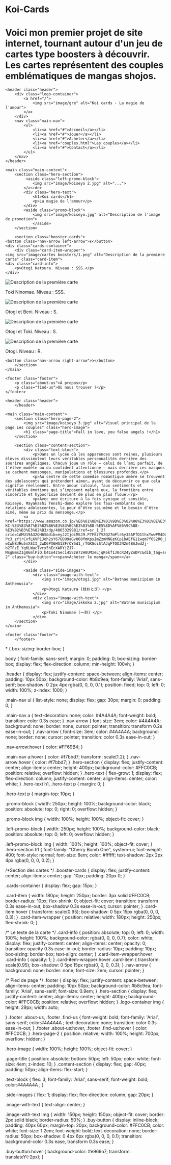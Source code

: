 # Koi-Cards
# Voici mon premier projet de site internet, tournant autour d'un jeu de cartes type boosters à découvrir. Les cartes représentent des couples emblématiques de mangas shojos.
<!DOCTYPE html>
<html lang="fr">
<head>
    <meta charset="UTF-8">
    <meta name="viewport" content="width=device-width, initial-scale=1.0">
    <title>Koi Cards - La magie de l'amour</title>
    <link rel="stylesheet" href="style copy.css">
     <link href="https://fonts.googleapis.com/css2?family=BBH+Sans+Hegarty&family=Cherry+Bomb+One&display=swap" rel="stylesheet">
</head>
<body>

    <header class="header">
        <div class="logo-container">
            <a href="/">
                <img src="image/gre" alt="Koi cards - La magie de l'amour">
            </a>
        </div>
        <nav class="main-nav">
            <ul>
                <li><a href="#">Accueil</a></li>
                <li><a href="#">Jouer</a></li>
                <li><a href="#">Acheter</a></li>
                <li><a href="couples.html">Les couples</a></li>
                <li><a href="#">Contact</a></li>
            </ul>
        </nav>
    </header>

    <main class="main-content">
        <section class="hero-section">
             <aside class="left-promo-block">
                <img src="image/koiseyo 2.jpg" alt="...">
            </aside>
            <div class="hero-text">
                <h1>Koi cards</h1>
                <p>La magie de l'amour</p>
            </div>
            <aside class="promo-block">
                <img src="image/koiseyo.jpg" alt="Description de l'image de promotion">
                </aside>
        </section>

        <section class="booster-cards">
    <button class="nav-arrow left-arrow">❮</button>
    <div class="cards-container">
        <div class="card-item-wrapper">
    <img src="image/cartes boosters/1.png" alt="Description de la première carte" class="card-item">
    <div class="card-info">
        <p>Otogi Katsura. Niveau : SSS.</p>
    </div>
</div>
<div class="card-item-wrapper">
    <img src="image/cartes boosters/2.png" alt="Description de la première carte" class="card-item">
    <div class="card-info">
        <p>Toki Ninomae. Niveau : SSS.</p>
    </div>
</div>
      <div class="card-item-wrapper">
    <img src="image/cartes boosters/3.png" alt="Description de la première carte" class="card-item">
    <div class="card-info">
        <p>Otogi et Beni. Niveau : S.</p>
    </div>
</div>
<div class="card-item-wrapper">
    <img src="image/cartes boosters/4.png" alt="Description de la première carte" class="card-item">
    <div class="card-info">
        <p>Otogi et Toki. Niveau : S.</p>
    </div>
</div>
<div class="card-item-wrapper">
    <img src="image/cartes boosters/5.png" alt="Description de la première carte" class="card-item">
    <div class="card-info">
        <p>Otogi. Niveau : R.</p>
    </div>
</div>
    
    <button class="nav-arrow right-arrow">❯</button>
        </section>
    </main>

    <footer class="footer">
        <p class="about-us">À propos</p>
        <p class="find-us">Où nous trouver ?</p>
    </footer>

</body>
</html>
<!DOCTYPE html>
<html lang="fr">
<head>
    <meta charset="UTF-8">
    <meta name="viewport" content="width=device-width, initial-scale=1.0">
    <title>Koi Cards - Les couples</title>
    <link rel="stylesheet" href="style copy.css">
    </head>
<body>

    <header class="header">
        </header>

    <main class="main-content">
        <section class="hero-page-2">
            <img src="image/koiseyo 3.jpg" alt="Visuel principal de la page Les couples" class="hero-image">
            <h1 class="page-title">Fall in love, you false angels !</h1>
        </section>

        <section class="content-section">
            <div class="text-block">
                <p>Dans un lycée où les apparences sont reines, plusieurs élèves dissimulent leurs véritables personnalités derrière des sourires angéliques. Chacun joue un rôle — celui de l’ami parfait, de l’élève modèle ou du confident attentionné — mais derrière ces masques se cachent mensonges, manipulations et blessures profondes.</p>
                <p>Au centre de cette comédie romantique amère se trouvent des adolescents qui prétendent aimer… avant de découvrir ce que cela signifie réellement. Entre amour calculé, faux sentiments et véritables émotions qui s’imposent malgré eux, la frontière entre sincérité et hypocrisie devient de plus en plus floue.</p>
                <p>Avec une écriture à la fois cynique et sensible, Koiseyo, Mayakashi Tenshi-domo explore les faux-semblants des relations adolescentes, la peur d’être soi-même et le besoin d’être aimé, même au prix du mensonge.</p>
            <a href="https://www.amazon.co.jp/%E6%81%8B%E3%81%9B%E3%82%88%E3%81%BE%E3%82%84%E3%81%8B%E3%81%97%E5%A4%A9%E4%BD%BF%E3%81%A9%E3%82%82-KC-%E3%83%87%E3%82%B6%E3%83%BC%E3%83%88-%E5%8D%AF%E6%9C%88-%E3%82%B3%E3%82%B3/dp/4065329981/ref=sr_1_2?crid=1AMU19A32QH6S&dib=eyJ2IjoiMSJ9.P7F87YVZQ27mPlr6y35APfD1thxYwwPM4DUp3ytwZfintAHpoOpCXjVht-Pc3_zYjrCvfLKVP1Joh2sY67GDO9aGvU60fmKpsImZzmMNGzKCp1bAEfG11wqm7f6S2R0_B1qOdZZD089lYUslfMPVTFLqhS4XvMrjsDduM248s7UvPWpwv3DHJZ6iiwab-wCwN8JHu5nXSII_2wD6PX6HS1ZFrOY5d1_rTGKGoiStAJqFTQOJN2m4BAJwd2j-b2TFzE_Yg6LWucTvrx5hEcXARYjZJ7-MsgBmsZIg86mlPiQ.b41o4zSeci45SzA72H8UMzeLjqK6kf1J0cR24yZoDPc&dib_tag=se&keywords=%E6%81%8B%E3%81%9B%E3%82%88%E3%81%BE%E3%82%84%E3%81%8B%E3%81%97%E5%A4%A9%E4%BD%BF%E3%81%A9%E3%82%82&qid=1760557259&sprefix=%E6%81%8B%E3%81%9B%E3%82%88%2Caps%2C501&sr=8-2" class="buy-button"><span>Acheter le manga</span></a>
            </div>

            <aside class="side-images">
                <div class="image-with-text">
                    <img src="image/otogi.jpg" alt="Batnae municipium in Anthemusia">
                    <p>Otogi Katsura (桂おとぎ) </p>
                </div>
                <div class="image-with-text">
                    <img src="image/ikkoku 2.jpg" alt="Batnae municipium in Anthemusia">
                    <p>Toki Ninomae (一刻) </p>
                </div>
        </section>
    </main>

    <footer class="footer">
        </footer>

</body>
</html>
* {
    box-sizing: border-box;
}

body {
    font-family: sans-serif;
    margin: 0;
    padding: 0;
    box-sizing: border-box;
     display: flex; 
    flex-direction: column; 
    min-height: 100vh;
}

.header {
    display: flex; 
    justify-content: space-between; 
    align-items: center; 
    padding: 10px 50px; 
    background-color: #b8c9ea; 
    font-family: 'Arial', sans-serif; 
    box-shadow: 0 2px 4px rgba(0, 0, 0, 0.1); 
 position: fixed;
    top: 0;
    left: 0;
    width: 100%;
    z-index: 1000;
}

.main-nav ul {
    list-style: none; 
    display: flex; 
    gap: 30px; 
    margin: 0;
    padding: 0;
}

.main-nav a {
    text-decoration: none; 
    color: #4A4A4A; 
    font-weight: bold;
    transition: color 0.3s ease; 
}
.nav-arrow {
    font-size: 3em; 
    color: #4A4A4A; 
    background: none; 
    border: none; 
    cursor: pointer; 
    transition: transform 0.2s ease-in-out;
}
.nav-arrow {
    font-size: 3em;
    color: #4A4A4A; 
    background: none;
    border: none;
    cursor: pointer;
    transition: color 0.3s ease-in-out; 
}

.nav-arrow:hover {
    color: #FF69B4; 
}

.main-nav a:hover {
    color: #f7bbd7; 
 transform: scale(1.2); 
}
.nav-arrow:hover {
    color: #f7bbd7; 
}
.hero-section {
    display: flex;
    justify-content: center;
    align-items: center;
    height: 400px;
    background-color: #FFC0CB;
    position: relative;
    overflow: hidden;
}
.hero-text {
    flex-grow: 1;
    display: flex;
    flex-direction: column;
    justify-content: center;
    align-items: center;
    color: white;
}
.hero-text h1,
.hero-text p {
    margin: 0;
}

.hero-text p {
    margin-top: 10px; 
}

.promo-block {
    width: 250px;
    height: 100%;
    background-color: black;
    position: absolute;
    top: 0;
    right: 0; 
    overflow: hidden;
}

.promo-block img {
    width: 100%;
    height: 100%;
    object-fit: cover;
}

.left-promo-block {
    width: 250px;
    height: 100%;
    background-color: black;
    position: absolute; 
    top: 0;
    left: 0; 
    overflow: hidden; 
}

.left-promo-block img {
    width: 100%;
    height: 100%;
    object-fit: cover;
}
.hero-section h1 {
    font-family: "Cherry Bomb One", system-ui;
    font-weight: 400;
    font-style: normal;
    font-size: 8em;
    color: #ffffff;
    text-shadow: 2px 2px 4px rgba(0, 0, 0, 0.2);
}

/*Section des cartes */
.booster-cards {
    display: flex;
    justify-content: center;
    align-items: center;
    gap: 10px;
    padding: 20px 0;
}

.cards-container {
    display: flex;
    gap: 15px;
}


   .card-item {
    width: 180px; 
    height: 250px; 
    border: 3px solid #FFC0CB; 
    border-radius: 10px; 
    flex-shrink: 0; 
    object-fit: cover;
     transition: transform 0.3s ease-in-out, box-shadow 0.3s ease-in-out;
    cursor: pointer;
}
.card-item:hover {
    transform: scale(0.95); 
    box-shadow: 0 5px 15px rgba(0, 0, 0, 0.3); 
}
.card-item-wrapper {
    position: relative; 
    width: 180px;
    height: 250px;
    flex-shrink: 0;
}

/* Le texte de la carte */
.card-info {
    position: absolute;
    top: 0;
    left: 0;
    width: 100%;
    height: 100%;
    background-color: rgba(0, 0, 0, 0.7); 
    color: white;
    display: flex;
    justify-content: center;
    align-items: center;
    opacity: 0; 
    transition: opacity 0.3s ease-in-out;
    border-radius: 10px; 
    padding: 10px;
    box-sizing: border-box;
    text-align: center;
}
.card-item-wrapper:hover .card-info {
    opacity: 1; 
}
.card-item-wrapper:hover .card-item {
    transform: scale(0.95); 
    box-shadow: 0 5px 15px rgba(0, 0, 0, 0.3);
}
.nav-arrow {
    background: none;
    border: none;
    font-size: 2em;
    cursor: pointer;
}

/* Pied de page */
.footer {
    display: flex;
    justify-content: space-between;
    align-items: center; 
    padding: 10px 50px; 
    background-color: #b8c9ea; 
    font-family: 'Arial', sans-serif; 
    font-size: 0.9em; 
    }
.hero-section {
    display: flex; 
    justify-content: center; 
    align-items: center; 
    height: 400px; 
    background-color: #FFC0CB; 
    position: relative; 
    overflow: hidden; 
}
.logo-container img {
    height: 29px;
    width: auto;
   
}
.footer .about-us,
.footer .find-us {
    font-weight: bold;
    font-family: 'Arial', sans-serif;
    color:#4A4A4A ;
    text-decoration: none;
    transition: color 0.3s ease-in-out;
}
.footer .about-us:hover,
.footer .find-us:hover {
    color: #FFC0CB; 
}
.hero-page-2 {
    position: relative; 
    width: 100%;
    height: 700px; 
    overflow: hidden; 
}

.hero-image {
    width: 100%;
    height: 100%;
    object-fit: cover; 
}

.page-title {
    position: absolute;
    bottom: 50px; 
    left: 50px; 
    color: white; 
    font-size: 4em;
    z-index: 10; 
}
.content-section {
    display: flex; 
    gap: 40px; 
    padding: 50px;
    align-items: flex-start; 
}

.text-block {
    flex: 3; 
    font-family: 'Arial', sans-serif;
    font-weight: bold;
    color:#4A4A4A ;
}

.side-images {
    flex: 1; 
    display: flex;
    flex-direction: column; 
    gap: 20px;
}

.image-with-text {
    text-align: center;
}

.image-with-text img {
    width: 150px;
    height: 150px;
    object-fit: cover; 
    border: 2px solid black;
    border-radius: 50%;
}
.buy-button {
    display: inline-block;
    padding: 40px 60px;
    margin-top: 20px;
    background-color: #FFC0CB;
    color: white;
    font-size: 1.2em;
    font-weight: bold;
    text-decoration: none;
    border-radius: 50px;
    box-shadow: 0 4px 6px rgba(0, 0, 0, 0.1);
    transition: background-color 0.3s ease, transform 0.3s ease;
}

.buy-button:hover {
    background-color: #e969a7;
    transform: translateY(-2px);
}
